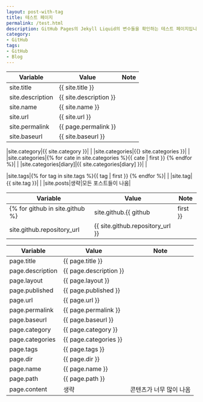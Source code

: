 ```yaml
---
layout: post-with-tag
title: 테스트 페이지
permalink: /test.html
description: GitHub Pages의 Jekyll Liquid의 변수들을 확인하는 테스트 페이지입니다.
category:
- GitHub
tags:
- GitHub
- Blog
---
```



|Variable|Value|Note|
|---|---|---|
|site.title|{{ site.title }}|  |
|site.description|{{ site.description }}|  |
|site.name|{{ site.name }}|  |
|site.url|{{ site.url }}|  |
|site.permalink|{{ page.permalink }}|  |
|site.baseurl|{{ site.baseurl }}|  |


|site.category|{{ site.category }}|  |
|site.categories|{{} site.categories }}|  |
|site.categories|{% for cate in site.categories %}{{ cate | first }} {% endfor %}|  |
|site.categories[diary]|{{ site.categories[diary] }}|  |


|site.tags|{% for tag in site.tags %}{{ tag | first }} {% endfor %}|  |
|site.tag|{{ site.tag }}|  |
|site.posts|생략|모든 포스트들이 나옴|


|Variable|Value|Note|
|---|---|---|
{% for github in site.github %}|site.github.{{ github | first }}|  |  |{% endfor %}
|site.github.repository_url|{{ site.github.repository_url }}|  |


|Variable|Value|Note|
|---|---|---|
|page.title|{{ page.title }}|  |
|page.description|{{ page.description }}|  |
|page.layout|{{ page.layout }}|  |
|page.published|{{ page.published }}|  |
|page.url|{{ page.url }}|  |
|page.permalink|{{ page.permalink }}|  |
|page.baseurl|{{ page.baseurl }}|  |
|page.category|{{ page.category }}|  |
|page.categories|{{ page.categories }}|  |
|page.tags|{{ page.tags }}|  |
|page.dir|{{ page.dir }}|  |
|page.name|{{ page.name }}|  |
|page.path|{{ page.path }}|  |
|page.content|생략|콘텐츠가 너무 많이 나옴|
